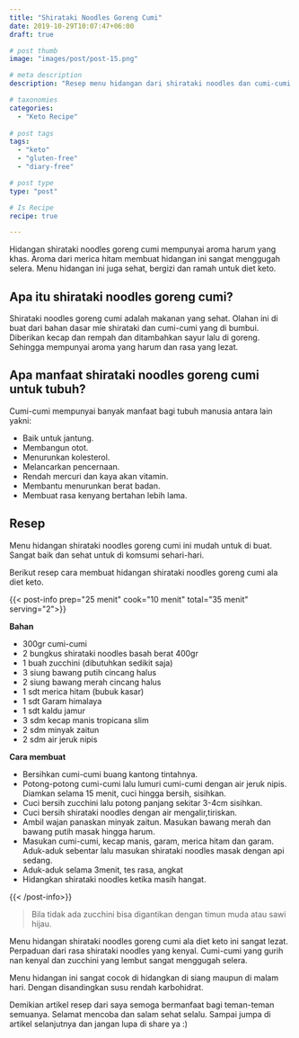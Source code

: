 ```yaml
---
title: "Shirataki Noodles Goreng Cumi"
date: 2019-10-29T10:07:47+06:00
draft: true

# post thumb
image: "images/post/post-15.png"

# meta description
description: "Resep menu hidangan dari shirataki noodles dan cumi-cumi yang yang diolah sangat lezat dan menggugah selera, sangat ramah untuk diet keto."

# taxonomies
categories:
  - "Keto Recipe"
  
# post tags
tags:
  - "keto"
  - "gluten-free"
  - "diary-free"

# post type
type: "post"

# Is Recipe
recipe: true

---
```


Hidangan shirataki noodles goreng cumi mempunyai aroma harum yang khas. Aroma dari merica hitam membuat hidangan ini sangat menggugah selera. Menu hidangan ini juga sehat, bergizi dan ramah untuk diet keto.

## Apa itu shirataki noodles goreng cumi?

Shirataki noodles goreng cumi adalah makanan yang sehat. Olahan ini di buat dari bahan dasar mie shirataki dan cumi-cumi yang di bumbui. Diberikan kecap dan rempah dan ditambahkan sayur lalu di goreng. Sehingga mempunyai aroma yang harum dan rasa yang lezat.

## Apa manfaat shirataki noodles goreng cumi untuk tubuh?

Cumi-cumi mempunyai banyak manfaat bagi tubuh manusia antara lain yakni:
- Baik untuk jantung.
- Membangun otot.
- Menurunkan kolesterol.
- Melancarkan pencernaan.
- Rendah mercuri dan kaya akan vitamin. 
- Membantu menurunkan berat badan.
- Membuat rasa kenyang bertahan lebih lama.

## Resep 

Menu hidangan shirataki noodles goreng cumi ini mudah untuk di buat. Sangat baik dan sehat untuk di komsumi sehari-hari.

Berikut resep cara membuat hidangan shirataki noodles goreng cumi ala diet keto.

{{< post-info prep="25 menit" cook="10 menit" total="35 menit" serving="2">}}

__Bahan__ 

- 300gr cumi-cumi
- 2 bungkus shirataki noodles basah berat 400gr
- 1 buah zucchini (dibutuhkan sedikit saja)
- 3 siung bawang putih cincang halus
- 2 siung bawang merah cincang halus
- 1 sdt merica hitam (bubuk kasar)
- 1 sdt Garam himalaya
- 1 sdt kaldu jamur
- 3 sdm kecap manis tropicana slim
- 2 sdm minyak zaitun
- 2 sdm air jeruk nipis

__Cara membuat__

- Bersihkan cumi-cumi buang kantong tintahnya.
- Potong-potong cumi-cumi lalu lumuri cumi-cumi dengan air jeruk nipis. Diamkan selama 15 menit, cuci hingga bersih, sisihkan.
- Cuci bersih zucchini lalu potong panjang sekitar 3-4cm sisihkan.
- Cuci bersih shirataki noodles dengan air mengalir,tiriskan.
- Ambil wajan panaskan minyak zaitun. Masukan bawang merah dan bawang putih masak hingga harum.
- Masukan cumi-cumi, kecap manis, garam, merica hitam dan garam. Aduk-aduk sebentar lalu masukan shirataki noodles masak dengan api sedang.
- Aduk-aduk selama 3menit, tes rasa, angkat
- Hidangkan shirataki noodles ketika masih hangat.

{{< /post-info>}}

>Bila tidak ada zucchini bisa digantikan dengan timun muda atau sawi hijau.


Menu hidangan shirataki noodles goreng cumi ala diet keto ini sangat lezat. Perpaduan dari rasa shirataki noodles yang kenyal. Cumi-cumi yang gurih nan kenyal dan zucchini yang lembut sangat menggugah selera.

Menu hidangan ini sangat cocok di hidangkan di siang maupun di malam hari. Dengan disandingkan susu rendah karbohidrat.

Demikian artikel resep dari saya semoga bermanfaat bagi teman-teman semuanya. Selamat mencoba dan salam sehat selalu. Sampai jumpa di artikel selanjutnya dan jangan lupa di share ya :)